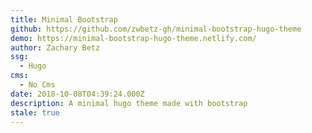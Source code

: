 ```yaml
---
title: Minimal Bootstrap
github: https://github.com/zwbetz-gh/minimal-bootstrap-hugo-theme
demo: https://minimal-bootstrap-hugo-theme.netlify.com/
author: Zachary Betz
ssg:
  - Hugo
cms:
  - No Cms
date: 2018-10-08T04:39:24.000Z
description: A minimal hugo theme made with bootstrap
stale: true
---
```

